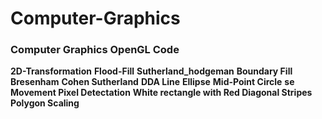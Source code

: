 # Computer-Graphics

### Computer Graphics OpenGL Code

**2D-Transformation**
**Flood-Fill**
**Sutherland_hodgeman**
**Boundary Fill**
**Bresenham**
**Cohen Sutherland**
**DDA Line**
**Ellipse**
**Mid-Point Circle**
**se Movement Pixel Detectation**
**White rectangle with Red Diagonal Stripes**
**Polygon Scaling**

